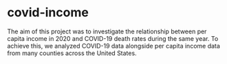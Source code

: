 # covid-income
The aim of this project was to investigate the relationship between per capita income in 2020 and COVID-19 death rates during the same year. To achieve this, we analyzed COVID-19 data alongside per capita income data from many counties across the United States.

